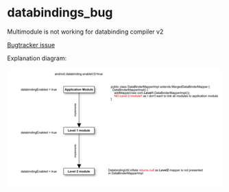 # databindings_bug
Multimodule is not working for databinding compiler v2

[Bugtracker issue](https://issuetracker.google.com/issues/77539932)
 

Explanation diagram:

![diagram](/images/diagram_v2.png)
